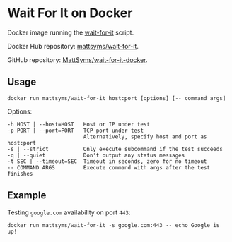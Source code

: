 # Wait For It on Docker

Docker image running the [wait-for-it](https://github.com/vishnubob/wait-for-it) script.

Docker Hub repository: [mattsyms/wait-for-it](https://hub.docker.com/r/mattsyms/wait-for-it).

GitHub repository: [MattSyms/wait-for-it-docker](https://github.com/MattSyms/wait-for-it-docker).

## Usage

```
docker run mattsyms/wait-for-it host:port [options] [-- command args]
```

Options:

```
-h HOST | --host=HOST   Host or IP under test
-p PORT | --port=PORT   TCP port under test
                        Alternatively, specify host and port as host:port
-s | --strict           Only execute subcommand if the test succeeds
-q | --quiet            Don't output any status messages
-t SEC | --timeout=SEC  Timeout in seconds, zero for no timeout
-- COMMAND ARGS         Execute command with args after the test finishes
```

## Example

Testing `google.com` availability on port `443`:

```
docker run mattsyms/wait-for-it -s google.com:443 -- echo Google is up!
```
